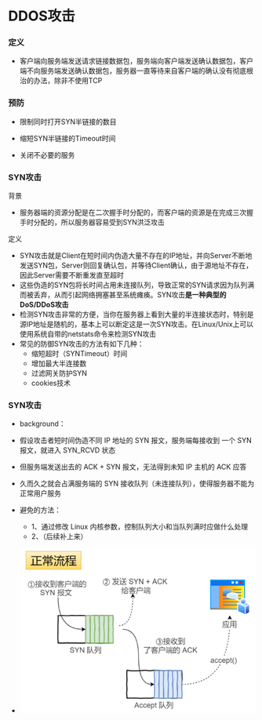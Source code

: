 # DDOS攻击

### 定义

- 客户端向服务端发送请求链接数据包，服务端向客户端发送确认数据包，客户端不向服务端发送确认数据包，服务器一直等待来自客户端的确认没有彻底根治的办法，除非不使用TCP



### 预防

- 限制同时打开SYN半链接的数目

- 缩短SYN半链接的Timeout时间

- 关闭不必要的服务



### SYN攻击

背景

- 服务器端的资源分配是在二次握手时分配的，而客户端的资源是在完成三次握手时分配的，所以服务器容易受到SYN洪泛攻击



定义

- SYN攻击就是Client在短时间内伪造大量不存在的IP地址，并向Server不断地发送SYN包，Server则回复确认包，并等待Client确认，由于源地址不存在，因此Server需要不断重发直至超时
- 这些伪造的SYN包将长时间占用未连接队列，导致正常的SYN请求因为队列满而被丢弃，从而引起网络拥塞甚至系统瘫痪。SYN攻击**是一种典型的DoS/DDoS攻击**
- 检测SYN攻击非常的方便，当你在服务器上看到大量的半连接状态时，特别是源IP地址是随机的，基本上可以断定这是一次SYN攻击。在Linux/Unix上可以使用系统自带的netstats命令来检测SYN攻击
- 常见的防御SYN攻击的方法有如下几种：
  - 缩短超时（SYNTimeout）时间
  - 增加最大半连接数
  - 过滤网关防护SYN
  - cookies技术





### SYN攻击

- background：

- 假设攻击者短时间伪造不同 IP 地址的 SYN 报⽂，服务端每接收到 ⼀个 SYN 报⽂，就进⼊ SYN_RCVD 状态
- 但服务端发送出去的 ACK + SYN 报⽂，⽆法得到未知 IP 主机的 ACK 应答
- 久⽽久之就会占满服务端的 SYN 接收队列（未连接队列），使得服务器不能为正常⽤户服务
- 避免的方法：
  - 1、通过修改 Linux 内核参数，控制队列⼤⼩和当队列满时应做什么处理
  - 2、（后续补上来）
- ![](image/SYN正常流程.png)